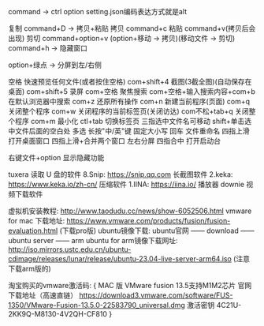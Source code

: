 


command -> ctrl
option setting.json编码表达方式就是alt

复制 command+D -> 拷贝+粘贴
拷贝 command+c
粘贴 command+v(拷贝后会出现)
剪切 command+option+v
(option+移动 -> 拷贝)(移动文件 -> 剪切)
command+h -> 隐藏窗口

option+绿点 -> 分屏到左/右侧

空格                快速预览任何文件(或者按住空格)
com+shift+4       截图(3截全图)(自动保存在桌面)
com+shift+5       录屏
com+空格            聚焦搜索
com+空格+输入搜索内容+com+b  在默认浏览器中搜索
com+z            还原所有操作
com+n            新建当前程序(页面)
com+q            关闭整个程序
com+w            关闭程序的当前标签页(关闭访达)
com不松+tab+q            关闭整个程序
com+m            最小化
ctl+tab          切换标签页
三指选中文件名可移动
shift+单击选中文件后面的空白处  多选
长按"中/英"键       固定大小写
回车                文件重命名
四指上滑           打开桌面窗口
四指上滑+合并两个窗口  左右分屏
四指合中           打开启动台

右键文件+option        显示隐藏功能


tuxera   读取 U 盘的软件
8.Snip: https://snip.qq.com             长截图软件
2.keka: https://www.keka.io/zh-cn/      压缩软件
1.IINA: https://iina.io/                播放器
downie                                  视频下载软件

虚拟机安装教程: http://www.taodudu.cc/news/show-6052506.html
vmware for mac 下载地址: https://www.vmware.com/products/fusion/fusion-evaluation.html (下载pro版)
ubuntu镜像下载: ubuntu官网 —— download —— ubuntu server —— arm
ubuntu for arm镜像下载网址: http://iso.mirrors.ustc.edu.cn/ubuntu-cdimage/releases/lunar/release/ubuntu-23.04-live-server-arm64.iso (注意下载arm版的)


淘宝购买的vmware激活码: 
{
MAC 版 VMware fusion 13.5支持M1M2芯片
官网下载地址（高速直链） https://download3.vmware.com/software/FUS-1350/VMware-Fusion-13.5.0-22583790_universal.dmg
激活密钥 4C21U-2KK9Q-M8130-4V2QH-CF810
}

